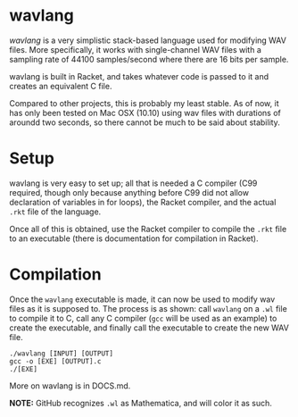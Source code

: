 wavlang
====

*wavlang* is a very simplistic stack-based language used for modifying WAV files.  More specifically, it works with single-channel WAV files with a sampling rate of 44100 samples/second where there are 16 bits per sample.

wavlang is built in Racket, and takes whatever code is passed to it and creates an equivalent C file.

Compared to other projects, this is probably my least stable.  As of now, it has only been tested on Mac OSX (10.10) using wav files with durations of aroundd two seconds, so there cannot be much to be said about stability.

# Setup

wavlang is very easy to set up; all that is needed a C compiler (C99 required, though only because anything before C99 did not allow declaration of variables in for loops), the Racket compiler, and the actual `.rkt` file of the language.

Once all of this is obtained, use the Racket compiler to compile the `.rkt` file to an executable (there is documentation for compilation in Racket).

# Compilation

Once the `wavlang` executable is made, it can now be used to modify wav files as it is supposed to.  The process is as shown: call `wavlang` on a `.wl` file to compile it to C, call any C compiler (`gcc` will be used as an example) to create the executable, and finally call the executable to create the new WAV file.

```
./wavlang [INPUT] [OUTPUT]
gcc -o [EXE] [OUTPUT].c
./[EXE]
```

More on wavlang is in DOCS.md.

**NOTE:** GitHub recognizes `.wl` as Mathematica, and will color it as such.